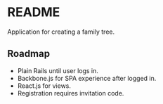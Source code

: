 # README

Application for creating a family tree.

## Roadmap

- Plain Rails until user logs in.
- Backbone.js for SPA experience after logged in.
- React.js for views.
- Registration requires invitation code.
